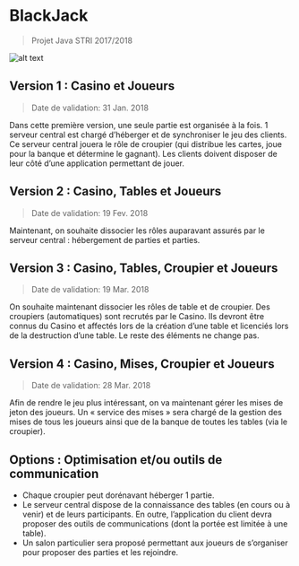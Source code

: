 # BlackJack
> Projet Java STRI 2017/2018

![alt text](http://black-jack-en-ligne.net/wp-content/uploads/2016/10/blackjack-histoire.jpg)

## Version 1 : Casino et Joueurs

> Date de validation: 31 Jan. 2018

Dans cette première version, une seule partie est organisée à la fois. 1 serveur central est chargé d’héberger et de synchroniser le jeu des clients. Ce serveur central jouera le rôle de croupier (qui distribue les cartes, joue pour la banque et détermine le gagnant). Les clients doivent disposer de leur côté d’une application permettant de jouer.



## Version 2 : Casino, Tables et Joueurs

> Date de validation: 19 Fev. 2018

Maintenant, on souhaite dissocier les rôles auparavant assurés par le serveur central :
hébergement de parties et parties.



## Version 3 : Casino, Tables, Croupier et Joueurs

> Date de validation: 19 Mar. 2018

On souhaite maintenant dissocier les rôles de table et de croupier. Des croupiers (automatiques) sont recrutés par le Casino. Ils devront être connus du Casino et affectés lors de la création d’une table et licenciés lors de la destruction d’une table. Le reste des éléments ne change pas.



## Version 4 : Casino, Mises, Croupier et Joueurs

> Date de validation: 28 Mar. 2018

Afin de rendre le jeu plus intéressant, on va maintenant gérer les mises de jeton des joueurs. Un « service des mises » sera chargé de la gestion des mises de tous les joueurs ainsi que de la banque de toutes les tables (via le croupier).



## Options : Optimisation et/ou outils de communication
- Chaque croupier peut dorénavant héberger 1 partie. 
- Le serveur central dispose de la connaissance des tables (en cours ou à venir) et de leurs participants. En outre, l’application du client devra proposer des outils de communications (dont la portée est limitée à une table). 
- Un salon particulier sera proposé permettant aux joueurs de s’organiser pour proposer des parties et les rejoindre.
